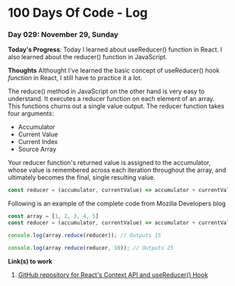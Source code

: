# 100 Days Of Code - Log

### Day 029: November 29, Sunday

**Today's Progress**: Today I learned about useReducer() function in React. I also learned about the reducer() function in JavaScript.

**Thoughts** Althought I've learned the basic concept of useReducer() hook *function* in React, I still have to practice it a lot. 

The reduce() method in JavaScript on the other hand is very easy to understand. It executes a reducer function on each element of an array. This functions churns out a single value output. The reducer function takes four arguments:

- Accumulator
- Current Value
- Current Index
- Source Array

Your reducer function's returned value is assigned to the accumulator, whose value is remembered across each iteration throughout the array, and ultimately becomes the final, single resulting value.

```js
const reducer = (accumulator, currentValue) => accumulator + currentValue;
```
Following is an example of the complete code from Mozilla Developers blog
```js
const array = [1, 2, 3, 4, 5]
const reducer = (accumulator, currentValue) => accumulator + currentValue;

console.log(array.reduce(reducer)); // Outputs 15

console.log(array.reduce(reducer, 10)); // Outputs 25
```

**Link(s) to work**
1. [GitHub repository for React's Context API and useReducer() Hook](https://github.com/hmdshfq/React-Context-API-and-useReducer)

